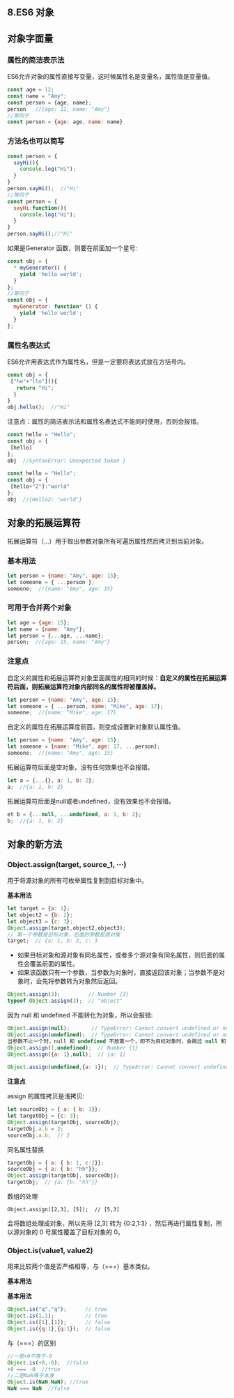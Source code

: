 ## 8.ES6 对象

## 对象字面量

### 属性的简洁表示法

ES6允许对象的属性直接写变量，这时候属性名是变量名，属性值是变量值。

```js
const age = 12;
const name = "Amy";
const person = {age, name};
person   //{age: 12, name: "Amy"}
//等同于
const person = {age: age, name: name}
```

### 方法名也可以简写

```js
const person = {
  sayHi(){
    console.log("Hi");
  }
}
person.sayHi();  //"Hi"
//等同于
const person = {
  sayHi:function(){
    console.log("Hi");
  }
}
person.sayHi();//"Hi"
```

如果是Generator 函数，则要在前面加一个星号:

```js
const obj = {
  * myGenerator() {
    yield 'hello world';
  }
};
//等同于
const obj = {
  myGenerator: function* () {
    yield 'hello world';
  }
};
```

### 属性名表达式

ES6允许用表达式作为属性名，但是一定要将表达式放在方括号内。

```js
const obj = {
 ["he"+"llo"](){
   return "Hi";
  }
}
obj.hello();  //"Hi"
```

注意点：属性的简洁表示法和属性名表达式不能同时使用，否则会报错。

```js
const hello = "Hello";
const obj = {
 [hello]
};
obj  //SyntaxError: Unexpected token }
 
const hello = "Hello";
const obj = {
 [hello+"2"]:"world"
};
obj  //{Hello2: "world"}
```

## 对象的拓展运算符

拓展运算符（...）用于取出参数对象所有可遍历属性然后拷贝到当前对象。

### 基本用法

```js
let person = {name: "Amy", age: 15};
let someone = { ...person };
someone;  //{name: "Amy", age: 15}
```

### 可用于合并两个对象

```js
let age = {age: 15};
let name = {name: "Amy"};
let person = {...age, ...name};
person;  //{age: 15, name: "Amy"}
```

### 注意点

自定义的属性和拓展运算符对象里面属性的相同的时候：**自定义的属性在拓展运算符后面，则拓展运算符对象内部同名的属性将被覆盖掉。**

```js
let person = {name: "Amy", age: 15};
let someone = { ...person, name: "Mike", age: 17};
someone;  //{name: "Mike", age: 17}
```

自定义的属性在拓展运算度前面，则变成设置新对象默认属性值。

```js
let person = {name: "Amy", age: 15};
let someone = {name: "Mike", age: 17, ...person};
someone;  //{name: "Amy", age: 15}
```

拓展运算符后面是空对象，没有任何效果也不会报错。

```js
let a = {...{}, a: 1, b: 2};
a;  //{a: 1, b: 2}
```

拓展运算符后面是null或者undefined，没有效果也不会报错。

```js
et b = {...null, ...undefined, a: 1, b: 2};
b;  //{a: 1, b: 2}
```

## 对象的新方法

### Object.assign(target, source_1, ···)

用于将源对象的所有可枚举属性复制到目标对象中。

**基本用法**

```js
let target = {a: 1};
let object2 = {b: 2};
let object3 = {c: 3};
Object.assign(target,object2,object3);  
// 第一个参数是目标对象，后面的参数是源对象
target;  // {a: 1, b: 2, c: 3
```

- 如果目标对象和源对象有同名属性，或者多个源对象有同名属性，则后面的属性会覆盖前面的属性。
- 如果该函数只有一个参数，当参数为对象时，直接返回该对象；当参数不是对象时，会先将参数转为对象然后返回。

```js
Object.assign(3);         // Number {3}
typeof Object.assign(3);  // "object"
```

因为 null 和 undefined 不能转化为对象，所以会报错:

```js
Object.assign(null);       // TypeError: Cannot convert undefined or null to object
Object.assign(undefined);  // TypeError: Cannot convert undefined or null to object
当参数不止一个时，null 和 undefined 不放第一个，即不为目标对象时，会跳过 null 和 undefined ，不报错
Object.assign(1,undefined);  // Number {1}
Object.assign({a: 1},null);  // {a: 1}
 
Object.assign(undefined,{a: 1});  // TypeError: Cannot convert undefined or null to object
```

**注意点**

assign 的属性拷贝是浅拷贝:

```js
let sourceObj = { a: { b: 1}};
let targetObj = {c: 3};
Object.assign(targetObj, sourceObj);
targetObj.a.b = 2;
sourceObj.a.b;  // 2
```

同名属性替换

```js
targetObj = { a: { b: 1, c:2}};
sourceObj = { a: { b: "hh"}};
Object.assign(targetObj, sourceObj);
targetObj;  // {a: {b: "hh"}}
```

数组的处理

```
Object.assign([2,3], [5]);  // [5,3]
```

会将数组处理成对象，所以先将 [2,3] 转为 {0:2,1:3} ，然后再进行属性复制，所以源对象的 0 号属性覆盖了目标对象的 0。

### Object.is(value1, value2)

用来比较两个值是否严格相等，与（===）基本类似。

**基本用法**

**基本用法**

```js
Object.is("q","q");      // true
Object.is(1,1);          // true
Object.is([1],[1]);      // false
Object.is({q:1},{q:1});  // false
```

与（===）的区别

```js
//一是+0不等于-0
Object.is(+0,-0);  //false
+0 === -0  //true
//二是NaN等于本身
Object.is(NaN,NaN); //true
NaN === NaN  //false
```

